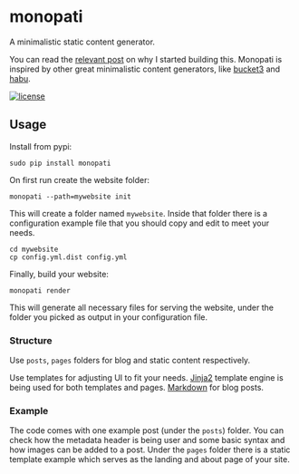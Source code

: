 # monopati

A minimalistic static content generator.

You can read the [relevant post](https://www.roussos.cc/2016/01/11/monopati/) on why I started building this. Monopati is inspired by other great minimalistic content generators, like [bucket3](https://github.com/vrypan/bucket3/) and [habu](https://github.com/botherder/habu).

[![license](https://img.shields.io/badge/license-AGPL%203.0-6672D8.svg)](LICENSE)

## Usage

Install from pypi:

```
sudo pip install monopati
```

On first run create the website folder:

```
monopati --path=mywebsite init
```

This will create a folder named `mywebsite`. Inside that folder there is a
configuration example file that you should copy and edit to meet your needs.

```
cd mywebsite
cp config.yml.dist config.yml
```

Finally, build your website:

```
monopati render
```

This will generate all necessary files for serving the website, under the
folder you picked as output in your configuration file.

### Structure

Use `posts`, `pages` folders for blog and static content respectively.

Use templates for adjusting UI to fit your needs.
[Jinja2](http://jinja.pocoo.org/) template engine is being used for
both templates and pages. [Markdown](https://en.wikipedia.org/wiki/Markdown)
for blog posts.

### Example

The code comes with one example post (under the `posts`) folder. You can check
how the metadata header is being user and some basic syntax and how images can be
added to a post. Under the `pages` folder there is a static template example
which serves as the landing and about page of your site.
